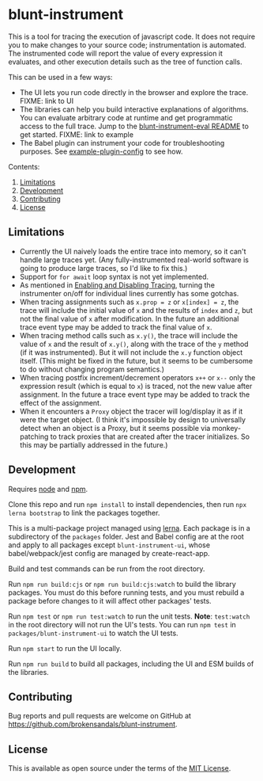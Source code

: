# blunt-instrument

This is a tool for tracing the execution of javascript code.
It does not require you to make changes to your source code; instrumentation is automated.
The instrumented code will report the value of every expression it evaluates, and other execution details such as the tree of function calls.

This can be used in a few ways:

- The UI lets you run code directly in the browser and explore the trace.
FIXME: link to UI
- The libraries can help you build interactive explanations of algorithms.
You can evaluate arbitrary code at runtime and get programmatic access to the full trace.
Jump to the [blunt-instrument-eval README][eval] to get started.
FIXME: link to example
- The Babel plugin can instrument your code for troubleshooting purposes.
See [example-plugin-config](packages/example-plugin-config) to see how.

Contents:

1. [Limitations](#limitations)
1. [Development](#development)
1. [Contributing](#contributing)
1. [License](#license)

## Limitations

- Currently the UI naively loads the entire trace into memory, so it can't handle large traces yet.
(Any fully-instrumented real-world software is going to produce large traces, so I'd like to fix this.)
- Support for `for await` loop syntax is not yet implemented.
- As mentioned in [Enabling and Disabling Tracing][enabling-disabling], turning the instrumenter on/off for individual lines currently has some gotchas.
- When tracing assignments such as `x.prop = z` or `x[index] = z`, the trace will include the initial value of `x` and the results of `index` and `z`, but not the final value of `x` after modification.
In the future an additional trace event type may be added to track the final value of `x`.
- When tracing method calls such as `x.y()`, the trace will include the value of `x` and the result of `x.y()`, along with the trace of the `y` method (if it was instrumented).
But it will not include the `x.y` function object itself.
(This might be fixed in the future, but it seems to be cumbersome to do without changing program semantics.)
- When tracing postfix increment/decrement operators `x++` or `x--` only the expression result (which is equal to `x`) is traced, not the new value after assignment.
In the future a trace event type may be added to track the effect of the assignment.
- When it encounters a `Proxy` object the tracer will log/display it as if it were the target object.
(I think it's impossible by design to universally detect when an object is a Proxy, but it seems possible via monkey-patching to track proxies that are created after the tracer initializes.
So this may be partially addressed in the future.)

## Development

Requires [node](https://nodejs.org) and [npm](https://www.npmjs.com).

Clone this repo and run `npm install` to install dependencies, then run `npx lerna bootstrap` to link the packages together.

This is a multi-package project managed using [lerna](https://github.com/lerna/lerna).
Each package is in a subdirectory of the `packages` folder.
Jest and Babel config are at the root and apply to all packages except `blunt-instrument-ui`, whose babel/webpack/jest config are managed by create-react-app.

Build and test commands can be run from the root directory.

Run `npm run build:cjs` or `npm run build:cjs:watch` to build the library packages.
You must do this before running tests, and you must rebuild a package before changes to it will affect other packages' tests.

Run `npm test` or `npm run test:watch` to run the unit tests.
**Note**: `test:watch` in the root directory will not run the UI's tests.
You can run `npm test` in `packages/blunt-instrument-ui` to watch the UI tests.

Run `npm start` to run the UI locally.

Run `npm run build` to build all packages, including the UI and ESM builds of the libraries.

## Contributing

Bug reports and pull requests are welcome on GitHub at https://github.com/brokensandals/blunt-instrument.

## License

This is available as open source under the terms of the [MIT License](https://opensource.org/licenses/MIT).

[eval]: packages/blunt-instrument-eval/README.md
[enabling-disabling]: packages/babel-plugin-blunt-instrument/README.md#enabling-and-disabling-tracing
